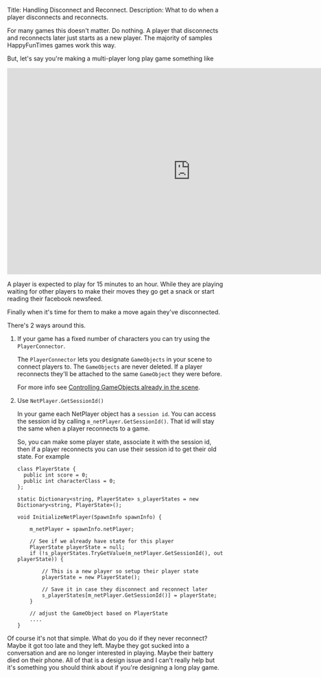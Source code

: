 Title: Handling Disconnect and Reconnect.
Description: What to do when a player disconnects and reconnects.

For many games this doesn't matter. Do nothing. A player that disconnects
and reconnects later just starts as a new player. The majority of samples
HappyFunTimes games work this way.

But, let's say you're making a multi-player long play game something like

<iframe width="853" height="480" src="https://www.youtube.com/embed/FBsDF4qLF7w?rel=0" frameborder="0" allowfullscreen></iframe>

A player is expected to play for 15 minutes to an hour. While they are playing
waiting for other players to make their moves they go get a snack or start
reading their facebook newsfeed.

Finally when it's time for them to make a move again they've disconnected.

There's 2 ways around this.

1.  If your game has a fixed number of characters you can try using the `PlayerConnector`.

    The `PlayerConnector` lets you designate `GameObjects` in your scene to connect players
    to. The `GameObjects` are never deleted. If a player reconnects they'll be attached to
    the same `GameObject` they were before.

    For more info see [Controlling GameObjects already in the scene](player-connect.html#controlling-gameobjects-already-in-the-scene).

2.  Use `NetPlayer.GetSessionId()`

    In your game each NetPlayer object has a `session id`. You can access the session
    id by calling `m_netPlayer.GetSessionId()`. That id will stay the same when a player
    reconnects to a game.

    So, you can make some player state, associate it with the session id, then if a player
    reconnects you can use their session id to get their old state. For example

        class PlayerState {
          public int score = 0;
          public int characterClass = 0;
        };

        static Dictionary<string, PlayerState> s_playerStates = new Dictionary<string, PlayerState>();

        void InitializeNetPlayer(SpawnInfo spawnInfo) {

            m_netPlayer = spawnInfo.netPlayer;

            // See if we already have state for this player
            PlayerState playerState = null;
            if (!s_playerStates.TryGetValue(m_netPlayer.GetSessionId(), out playerState)) {

                // This is a new player so setup their player state
                playerState = new PlayerState();

                // Save it in case they disconnect and reconnect later
                s_playerStates[m_netPlayer.GetSessionId()] = playerState;
            }

            // adjust the GameObject based on PlayerState
            ....
        }

Of course it's not that simple. What do you do if they never reconnect? Maybe
it got too late and they left. Maybe they got sucked into a conversation
and are no longer interested in playing. Maybe their battery died on their
phone. All of that is a design issue and I can't really help but it's something
you should think about if you're designing a long play game.

